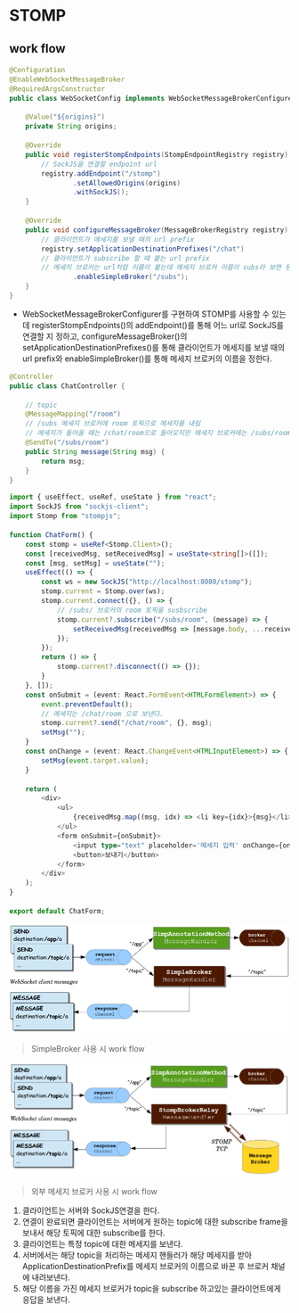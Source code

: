# STOMP
## work flow
```java
@Configuration
@EnableWebSocketMessageBroker
@RequiredArgsConstructor
public class WebSocketConfig implements WebSocketMessageBrokerConfigurer {

    @Value("${origins}")
    private String origins;

    @Override
    public void registerStompEndpoints(StompEndpointRegistry registry) {
        // SockJS을 연결할 endpoint url
        registry.addEndpoint("/stomp")
                .setAllowedOrigins(origins)
                .withSockJS();
    }

    @Override
    public void configureMessageBroker(MessageBrokerRegistry registry) {
        // 클라이언트가 메세지를 보낼 때의 url prefix
        registry.setApplicationDestinationPrefixes("/chat")
        // 클라이언트가 subscribe 할 때 붙는 url prefix
        // 메세지 브로커는 url처럼 이름이 붙는데 메세지 브로커 이름이 subs라 보면 된다.
                .enableSimpleBroker("/subs");
    }
}
```
* WebSocketMessageBrokerConfigurer를 구현하여 STOMP를 사용할 수 있는데 registerStompEndpoints()의 addEndpoint()를 통해 어느 url로 SockJS를 연결할 지 정하고, configureMessageBroker()의 setApplicationDestinationPrefixes()를 통해 클라이언트가 메세지를 보낼 때의 url prefix와 enableSimpleBroker()를 통해 메세지 브로커의 이름을 정한다.
```java
@Controller
public class ChatController {

    // topic
    @MessageMapping("/room")
    // /subs 메세지 브로커에 room 토픽으로 메세지를 내림
    // 메세지가 들어올 때는 /chat/room으로 들어오지만 메세지 브로커에는 /subs/room으로 메세지를 내린다.(정확히는 브로커 채널에)
    @SendTo("/subs/room")
    public String message(String msg) {
        return msg;
    }
}
```
```typescript
import { useEffect, useRef, useState } from "react";
import SockJS from "sockjs-client";
import Stomp from "stompjs";

function ChatForm() {
    const stomp = useRef<Stomp.Client>();
    const [receivedMsg, setReceivedMsg] = useState<string[]>([]);
    const [msg, setMsg] = useState("");
    useEffect(() => {
        const ws = new SockJS("http://localhost:8080/stomp");
        stomp.current = Stomp.over(ws);
        stomp.current.connect({}, () => {
            // /subs/ 브로커의 room 토픽을 susbscribe
            stomp.current?.subscribe("/subs/room", (message) => {
                setReceivedMsg(receivedMsg => [message.body, ...receivedMsg]);
            });
        });
        return () => {
            stomp.current?.disconnect(() => {});
        }
    }, []);
    const onSubmit = (event: React.FormEvent<HTMLFormElement>) => {
        event.preventDefault();
        // 메세지는 /chat/room 으로 보낸다.
        stomp.current?.send("/chat/room", {}, msg);
        setMsg("");
    }
    const onChange = (event: React.ChangeEvent<HTMLInputElement>) => {
        setMsg(event.target.value);
    }

    return (
        <div>
            <ul>
                {receivedMsg.map((msg, idx) => <li key={idx}>{msg}</li>)}
            </ul>
            <form onSubmit={onSubmit}>
                <input type="text" placeholder='메세지 입력' onChange={onChange} value={msg} required/>
                <button>보내기</button>
            </form>
        </div>
    );
}

export default ChatForm;
```
<img src="./../img/stomp-flow.png">

> SimpleBroker 사용 시 work flow

<img src="./../img/message-flow-broker-relay.png">

> 외부 메세지 브로커 사용 시 work flow

1. 클라이언트는 서버와 SockJS연결을 한다.
2. 연결이 완료되면 클라이언트는 서버에게 원하는 topic에 대한 subscribe frame을 보내서 해당 토픽에 대한 subscribe를 한다.
3. 클라이언트는 특정 topic에 대한 메세지를 보낸다.
4. 서버에서는 해당 topic을 처리하는 메세지 핸들러가 해당 메세지를 받아 ApplicationDestinationPrefix를 메세지 브로커의 이름으로 바꾼 후 브로커 채널에 내려보낸다.
5. 해당 이름을 가진 메세지 브로커가 topic을 subscribe 하고있는 클라이언트에게 응답을 보낸다.